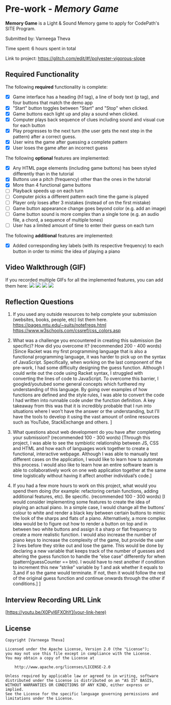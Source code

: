 # Pre-work - *Memory Game*

**Memory Game** is a Light & Sound Memory game to apply for CodePath's SITE Program. 

Submitted by: Varneega Theva

Time spent: 6 hours spent in total

Link to project: https://glitch.com/edit/#!/polyester-vigorous-slope

## Required Functionality

The following **required** functionality is complete:

* [x] Game interface has a heading (h1 tag), a line of body text (p tag), and four buttons that match the demo app
* [x] "Start" button toggles between "Start" and "Stop" when clicked. 
* [x] Game buttons each light up and play a sound when clicked. 
* [x] Computer plays back sequence of clues including sound and visual cue for each button
* [x] Play progresses to the next turn (the user gets the next step in the pattern) after a correct guess. 
* [x] User wins the game after guessing a complete pattern
* [x] User loses the game after an incorrect guess

The following **optional** features are implemented:

* [x] Any HTML page elements (including game buttons) has been styled differently than in the tutorial
* [x] Buttons use a pitch (frequency) other than the ones in the tutorial
* [x] More than 4 functional game buttons
* [ ] Playback speeds up on each turn
* [ ] Computer picks a different pattern each time the game is played
* [ ] Player only loses after 3 mistakes (instead of on the first mistake)
* [ ] Game button appearance change goes beyond color (e.g. add an image)
* [ ] Game button sound is more complex than a single tone (e.g. an audio file, a chord, a sequence of multiple tones)
* [ ] User has a limited amount of time to enter their guess on each turn

The following **additional** features are implemented:

- [x] Added corresponding key labels (with its respective frequency) to each button in order to mimic the idea of playing a piano 

## Video Walkthrough (GIF)

If you recorded multiple GIFs for all the implemented features, you can add them here:
![](https://i.imgur.com/cHu8h3E.gif)
![](https://i.imgur.com/r4WRFBt.gif)
![](https://i.imgur.com/KG7bx7p.gif)
![](gif4-link-here)

## Reflection Questions
1. If you used any outside resources to help complete your submission (websites, books, people, etc) list them here. 
https://pages.mtu.edu/~suits/notefreqs.html
https://www.w3schools.com/cssref/css_colors.asp

2. What was a challenge you encountered in creating this submission (be specific)? How did you overcome it? (recommended 200 - 400 words) 
[Since Racket was my first programming language that is also a functional programming language, it was harder to pick up on the syntax of JavaScript. Specifically, when working on the last component of the pre-work, I had some difficulty designing the guess function. Although I could write out the code using Racket syntax, I struggled with converting the lines of code to JavaScript. To overcome this barrier, I googled/youtubed some general concepts which furthered my understanding of this language. By going over examples of how functions are defined and the style rules, I was able to convert the code I had written into runnable code under the function definition. A key takeaway from this was that it is incredibly probable that I run into situations where I won’t have the answer or the understanding, but I’ll have the tools to develop it using the vast amount of online resources such as YouTube, StackExchange and others. ]

3. What questions about web development do you have after completing your submission? (recommended 100 - 300 words) 
[Through this project, I was able to see the symbiotic relationship between JS, CSS and HTML and how each of languages work together to create a functional, interactive webpage. Although I was able to manually test different cases on the application, I would like to learn how to automate this process. I would also like to learn how an entire software team is able to collaboratively work on one web application together at the same time logistically without having it affect another individual’s code.]

4. If you had a few more hours to work on this project, what would you spend them doing (for example: refactoring certain functions, adding additional features, etc). Be specific. (recommended 100 - 300 words) 
[I would consider implementing some features to create the idea of playing an actual piano. In a simple case, I would change all the buttons’ colour to white and render a black key between certain buttons to mimic the look of the sharps and flats of a piano. Alternatively, a more complex idea would be to figure out how to render a button on top and in between two white buttons and assign it a sharp or flat frequency to create a more realistic function. I would also increase the number of piano keys to increase the complexity of the game, but provide the user 2 lives before they strike out and lose the game. This would be done by declaring a new variable that keeps track of the number of guesses and altering the guess function to handle the “else case” differently for when (pattern[guessCounter == btn). I would have to nest another if condition to increment this new “strike” variable by 1 and ask whether it equals to 3,and  if so the game would terminate. If not, then it would follow the rest of the original guess function and continue onwards  through the other if conditions.]
]



## Interview Recording URL Link

[https://youtu.be/X0PyI6FXOhY](your-link-here)


## License

    Copyright [Varneega Theva]

    Licensed under the Apache License, Version 2.0 (the "License");
    you may not use this file except in compliance with the License.
    You may obtain a copy of the License at

        http://www.apache.org/licenses/LICENSE-2.0

    Unless required by applicable law or agreed to in writing, software
    distributed under the License is distributed on an "AS IS" BASIS,
    WITHOUT WARRANTIES OR CONDITIONS OF ANY KIND, either express or implied.
    See the License for the specific language governing permissions and
    limitations under the License.
